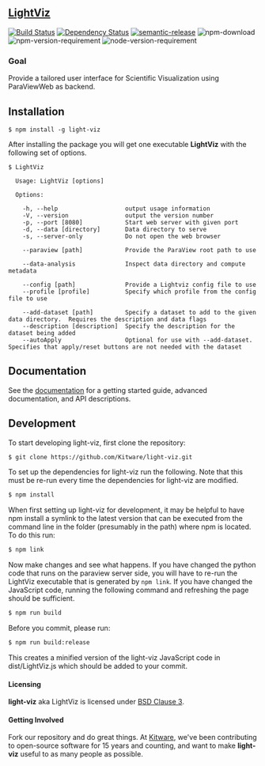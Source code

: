 ## [LightViz](http://kitware.github.io/light-viz/)

[![Build Status](https://travis-ci.org/Kitware/light-viz.svg)](https://travis-ci.org/Kitware/light-viz)
[![Dependency Status](https://david-dm.org/kitware/light-viz.svg)](https://david-dm.org/kitware/light-viz)
[![semantic-release](https://img.shields.io/badge/%20%20%F0%9F%93%A6%F0%9F%9A%80-semantic--release-e10079.svg)](https://github.com/semantic-release/semantic-release)
![npm-download](https://img.shields.io/npm/dm/light-viz.svg)
![npm-version-requirement](https://img.shields.io/badge/npm->=3.0.0-brightgreen.svg)
![node-version-requirement](https://img.shields.io/badge/node->=4.0.0-brightgreen.svg)

### Goal ###

Provide a tailored user interface for Scientific Visualization using ParaViewWeb as backend.

## Installation

```
$ npm install -g light-viz
```

After installing the package you will get one executable **LightViz** with
the following set of options.

```
$ LightViz

  Usage: LightViz [options]

  Options:

    -h, --help                   output usage information
    -V, --version                output the version number
    -p, --port [8080]            Start web server with given port
    -d, --data [directory]       Data directory to serve
    -s, --server-only            Do not open the web browser

    --paraview [path]            Provide the ParaView root path to use

    --data-analysis              Inspect data directory and compute metadata

    --config [path]              Provide a Lightviz config file to use
    --profile [profile]          Specify which profile from the config file to use

    --add-dataset [path]         Specify a dataset to add to the given data directory.  Requires the description and data flags
    --description [description]  Specify the description for the dataset being added
    --autoApply                  Optional for use with --add-dataset.  Specifies that apply/reset buttons are not needed with the dataset

```
## Documentation

See the [documentation](https://kitware.github.io/light-viz) for a
getting started guide, advanced documentation, and API descriptions.


## Development

To start developing light-viz, first clone the repository:

```sh
$ git clone https://github.com/Kitware/light-viz.git
```

To set up the dependencies for light-viz run the following.  Note that this must be re-run every time
the dependencies for light-viz are modified.

```sh
$ npm install
```

When first setting up light-viz for development, it may be helpful to have npm
install a symlink to the latest version that can be executed from the command line
in the folder (presumably in the path) where npm is located.  To do this run:

```sh
$ npm link
```

Now make changes and see what happens.  If you have changed the python code
that runs on the paraview server side, you will have to re-run the LightViz
executable that is generated by `npm link`.  If you have changed the JavaScript
code, running the following command and refreshing the page should be sufficient.

```sh
$ npm run build
```

Before you commit, please run:
```sh
$ npm run build:release
```
This creates a minified version of the light-viz JavaScript code in dist/LightViz.js
which should be added to your commit.

#### Licensing

**light-viz** aka LightViz is licensed under [BSD Clause 3](LICENSE).

#### Getting Involved

Fork our repository and do great things. At [Kitware](http://www.kitware.com),
we've been contributing to open-source software for 15 years and counting, and
want to make **light-viz** useful to as many people as possible.
